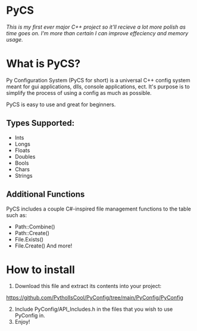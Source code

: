 # PyCS
*This is my first ever major C++ project so it'll recieve a lot more polish as time goes on.*
*I'm more than certain I can improve effeciency and memory usage.*
# What is PyCS?
Py Configuration System (PyCS for short) is a universal C++ config system meant for gui applications, dlls, console applications, ect.
It's purpose is to simplify the process of using a config as much as possible.

PyCS is easy to use and great for beginners.

## Types Supported:
- Ints
- Longs
- Floats
- Doubles
- Bools
- Chars
- Strings

## Additional Functions
PyCS includes a couple C#-inspired file management functions to the table such as:
- Path::Combine()
- Path::Create()
- File.Exists()
- File.Create()
And more!

# How to install
1. Download this file and extract its contents into your project:

https://github.com/PytholIsCool/PyConfig/tree/main/PyConfig/PyConfig

2. Include PyConfig/API_Includes.h in the files that you wish to use PyConfig in.
3. Enjoy!

